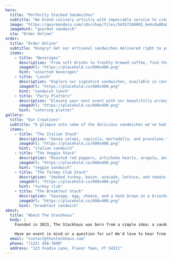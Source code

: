 ```yaml
---
hero:
  title: "Perfectly Stacked Sandwiches"
  subtitle: "We blend culinary artistry with impeccable service to create extraordinary sandwiches."
  image: "https://gourmondoco.com/cdn/shop/files/54357260065_6e4cda80ab_o.jpg?v=1742922731&width=2000"
  imageHint: "gourmet sandwich"
  cta: "Order Online"
order:
  title: "Order Online"
  subtitle: "Hungry? Get our artisanal sandwiches delivered right to your door."
  items:
    - title: "Beverages"
      description: "From soft drinks to freshly brewed coffee, find the perfect drink to accompany your meal."
      imageUrl: "https://placehold.co/600x400.png"
      hint: "assorted beverages"
    - title: "Lunch"
      description: "Explore our signature sandwiches, available in convenient boxes or as impressive platters."
      imageUrl: "https://placehold.co/600x400.png"
      hint: "sandwich lunch"
    - title: "Party Platters"
      description: "Elevate your next event with our beautifully arranged platters, from charcuterie to artisan cheeses."
      imageUrl: "https://placehold.co/600x400.png"
      hint: "catering platter"
gallery:
  title: "Our Creations"
  subtitle: "A glimpse into some of the delicious sandwiches we've had the pleasure of creating."
  items:
    - title: "The Italian Stack"
      description: "Genoa salami, capicola, mortadella, and provolone."
      imageUrl: "https://placehold.co/600x400.png"
      hint: "italian sandwich"
    - title: "The Veggie Stack"
      description: "Roasted red peppers, artichoke hearts, arugula, and hummus."
      imageUrl: "https://placehold.co/600x400.png"
      hint: "veggie sandwich"
    - title: "The Turkey Club Stack"
      description: "Smoked turkey, bacon, avocado, lettuce, and tomato."
      imageUrl: "https://placehold.co/600x400.png"
      hint: "turkey club"
    - title: "The Breakfast Stack"
      description: "Sausage, egg, cheese, and a hash brown on a brioche bun."
      imageUrl: "https://placehold.co/600x400.png"
      hint: "breakfast sandwich"
about:
  title: "About The Stackhaus"
  body: |
    Founded in 2023, The Stackhaus was born from a simple idea: a sandwich can be more than just a meal, it can be an experience. We are passionate about quality ingredients, creative combinations, and building the perfect stack, every time.

    Have an event in mind or a question for us? We'd love to hear from you.
  email: "contact@thestackhaus.com"
  phone: "(123) 456-7890"
  address: "123 Foodie Lane, Flavor Town, FT 54321"
---
```

